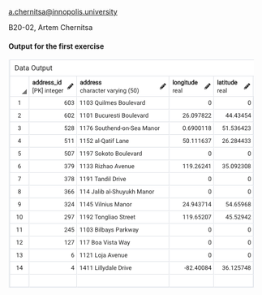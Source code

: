 a.chernitsa@innopolis.university

B20-02, Artem Chernitsa

#### Output for the first exercise
![](ex1.png)
